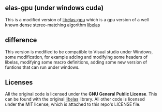 ## elas-gpu (under windows cuda)
This is a modified version of [libelas-gpu](https://github.com/goldbattle/libelas-gpu) which is a gpu version of a well known dense stereo-matching algorithm [libelas](http://www.cvlibs.net/software/libelas/)

## difference 
This version is modified to be compatible to Visual studio under Windows, some modification, for example adding and modifying some headers of libelas, modifying some macro definitions, adding some new version of funtions that can run under windows.

## Licenses

All the original code is licensed under the **GNU General Public License**. This can be found with the original  [libelas](http://www.cvlibs.net/software/libelas/) library. All other code is licensed under the MIT license, which is attached to this repo's LICENSE file.

